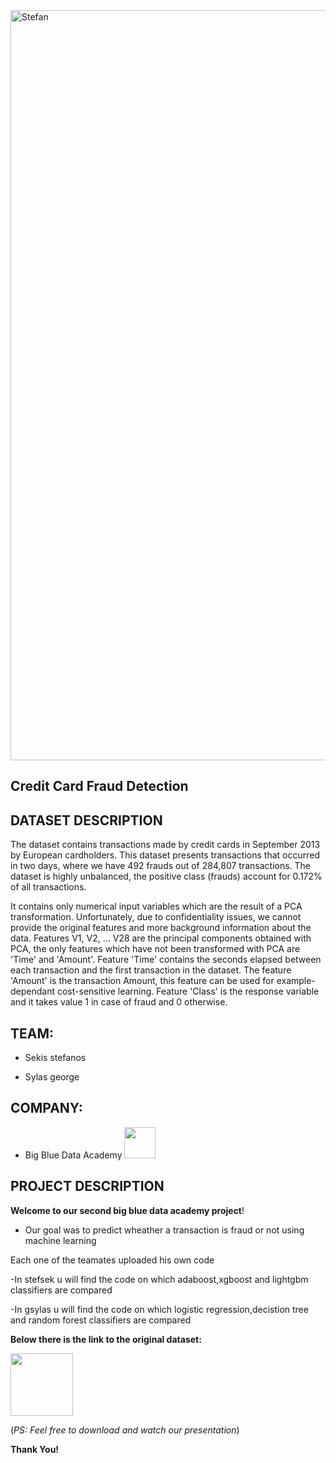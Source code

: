 <img title="Credit Card Fraud Detection" alt="Stefan" width="1200px" src="https://deliciouskitchenstories.com/wp-content/uploads/2022/02/shutterstock_223094779.jpg" />

## Credit Card Fraud Detection

## DATASET DESCRIPTION

The dataset contains transactions made by credit cards in September 2013 by European cardholders.
This dataset presents transactions that occurred in two days, where we have 492 frauds out of 284,807 transactions. The dataset is highly unbalanced, the positive class (frauds) account for 0.172% of all transactions.

It contains only numerical input variables which are the result of a PCA transformation. Unfortunately, due to confidentiality issues, we cannot provide the original features and more background information about the data. Features V1, V2, … V28 are the principal components obtained with PCA, the only features which have not been transformed with PCA are 'Time' and 'Amount'. Feature 'Time' contains the seconds elapsed between each transaction and the first transaction in the dataset. The feature 'Amount' is the transaction Amount, this feature can be used for example-dependant cost-sensitive learning. Feature 'Class' is the response variable and it takes value 1 in case of fraud and 0 otherwise.

## ΤΕΑΜ:

- Sekis stefanos

- Sylas george

## COMPANY:

- Big Blue Data Academy <a href="https://bigblue.academy/en"><img src="https://iconape.com/wp-content/files/kh/383970/svg/383970.svg" width="50"></a>

## PROJECT DESCRIPTION

**Welcome to our second big blue data academy project</strong>!**

- Our goal was to predict wheather a transaction is fraud or not using machine learning

Each one of the teamates uploaded his own code

-In stefsek u will find the code on which adaboost,xgboost and lightgbm classifiers are compared

-In gsylas u will find the code on which logistic regression,decistion tree and random forest classifiers are compared

**Below there is the link to the original dataset:**

<a href="https://www.kaggle.com/datasets/mlg-ulb/creditcardfraud"><img src="https://iconape.com/wp-content/files/rl/179596/png/kaggle-logo.png" width="100"></a>

(*PS: Feel free to download and watch our presentation*)

**Thank You!**
